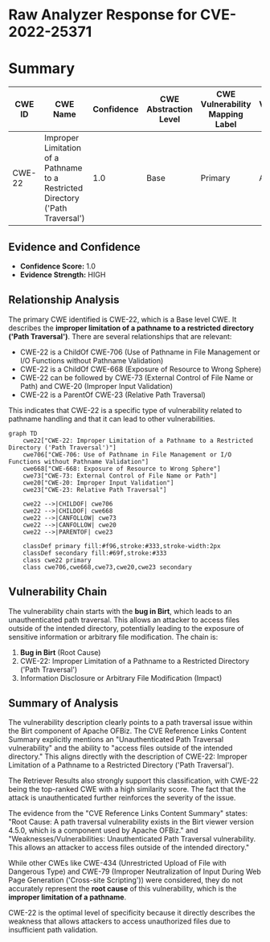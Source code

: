# Raw Analyzer Response for CVE-2022-25371

# Summary
| CWE ID | CWE Name | Confidence | CWE Abstraction Level | CWE Vulnerability Mapping Label | CWE-Vulnerability Mapping Notes |
|---|---|---|---|---|---|
| CWE-22 | Improper Limitation of a Pathname to a Restricted Directory ('Path Traversal') | 1.0 | Base | Primary | Allowed |

## Evidence and Confidence

*   **Confidence Score:** 1.0
*   **Evidence Strength:** HIGH

## Relationship Analysis
The primary CWE identified is CWE-22, which is a Base level CWE. It describes the **improper limitation of a pathname to a restricted directory ('Path Traversal')**. There are several relationships that are relevant:

*   CWE-22 is a ChildOf CWE-706 (Use of Pathname in File Management or I/O Functions without Pathname Validation)
*   CWE-22 is a ChildOf CWE-668 (Exposure of Resource to Wrong Sphere)
*   CWE-22 can be followed by CWE-73 (External Control of File Name or Path) and CWE-20 (Improper Input Validation)
*   CWE-22 is a ParentOf CWE-23 (Relative Path Traversal)

This indicates that CWE-22 is a specific type of vulnerability related to pathname handling and that it can lead to other vulnerabilities.

```mermaid
graph TD
    cwe22["CWE-22: Improper Limitation of a Pathname to a Restricted Directory ('Path Traversal')"]
    cwe706["CWE-706: Use of Pathname in File Management or I/O Functions without Pathname Validation"]
    cwe668["CWE-668: Exposure of Resource to Wrong Sphere"]
    cwe73["CWE-73: External Control of File Name or Path"]
    cwe20["CWE-20: Improper Input Validation"]
    cwe23["CWE-23: Relative Path Traversal"]

    cwe22 -->|CHILDOF| cwe706
    cwe22 -->|CHILDOF| cwe668
    cwe22 -->|CANFOLLOW| cwe73
    cwe22 -->|CANFOLLOW| cwe20
    cwe22 -->|PARENTOF| cwe23

    classDef primary fill:#f96,stroke:#333,stroke-width:2px
    classDef secondary fill:#69f,stroke:#333
    class cwe22 primary
    class cwe706,cwe668,cwe73,cwe20,cwe23 secondary
```

## Vulnerability Chain
The vulnerability chain starts with the **bug in Birt**, which leads to an unauthenticated path traversal. This allows an attacker to access files outside of the intended directory, potentially leading to the exposure of sensitive information or arbitrary file modification. The chain is:

1.  **Bug in Birt** (Root Cause)
2.  CWE-22: Improper Limitation of a Pathname to a Restricted Directory ('Path Traversal')
3.  Information Disclosure or Arbitrary File Modification (Impact)

## Summary of Analysis
The vulnerability description clearly points to a path traversal issue within the Birt component of Apache OFBiz. The CVE Reference Links Content Summary explicitly mentions an "Unauthenticated Path Traversal vulnerability" and the ability to "access files outside of the intended directory." This aligns directly with the description of CWE-22: Improper Limitation of a Pathname to a Restricted Directory ('Path Traversal').

The Retriever Results also strongly support this classification, with CWE-22 being the top-ranked CWE with a high similarity score. The fact that the attack is unauthenticated further reinforces the severity of the issue.

The evidence from the "CVE Reference Links Content Summary" states: "Root Cause: A path traversal vulnerability exists in the Birt viewer version 4.5.0, which is a component used by Apache OFBiz." and "Weaknesses/Vulnerabilities: Unauthenticated Path Traversal vulnerability. This allows an attacker to access files outside of the intended directory."

While other CWEs like CWE-434 (Unrestricted Upload of File with Dangerous Type) and CWE-79 (Improper Neutralization of Input During Web Page Generation ('Cross-site Scripting')) were considered, they do not accurately represent the **root cause** of this vulnerability, which is the **improper limitation of a pathname**.

CWE-22 is the optimal level of specificity because it directly describes the weakness that allows attackers to access unauthorized files due to insufficient path validation.